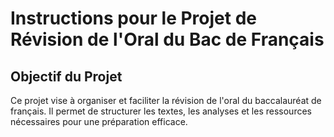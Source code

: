 # Instructions pour le Projet de Révision de l'Oral du Bac de Français

## Objectif du Projet
Ce projet vise à organiser et faciliter la révision de l'oral du baccalauréat de français. Il permet de structurer les textes, les analyses et les ressources nécessaires pour une préparation efficace.

